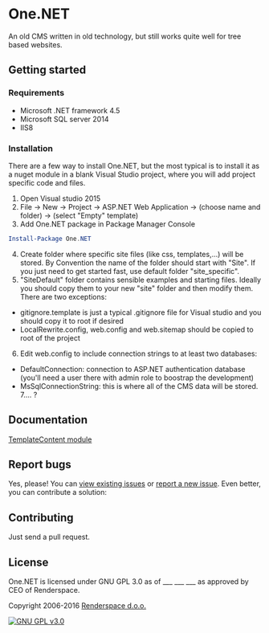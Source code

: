 # One.NET
An old CMS written in old technology, but still works quite well for tree based websites.

## Getting started

### Requirements
- Microsoft .NET framework 4.5
- Microsoft SQL server 2014
- IIS8

### Installation
There are a few way to install One.NET, but the most typical is to install it as a nuget module in a blank Visual Studio project, where you will add project specific code and files.

1. Open Visual studio 2015
2. File -> New -> Project -> ASP.NET Web Application -> (choose name and folder) -> (select "Empty" template)
3. Add One.NET package in Package Manager Console
```Powershell
Install-Package One.NET 
```
4. Create folder where specific site files (like css, templates,...) will be stored. By Convention the name of the folder should start with "Site". If you just need to get started fast, use default folder "site_specific".
5. "SiteDefault" folder contains sensible examples and starting files. Ideally you should copy them to your new "site" folder and then modify them. There are two exceptions:
- gitignore.template is just a typical .gitignore file for Visual studio and you should copy it to root if desired
- LocalRewrite.config, web.config and web.sitemap should be copied to root of the project
6. Edit web.config to include connection strings to at least two databases:
- DefaultConnection: connection to ASP.NET authentication database (you'll need a user there with admin role to boostrap the development)
- MsSqlConnectionString: this is where all of the CMS data will be stored.
7.... ?

## Documentation

[TemplateContent module](https://github.com/renderspace/onenet/blob/master/docs/TemplateContent.md)

## Report bugs
Yes, please!
You can [view existing issues](https://github.com/renderspace/onenet/issues) or [report a new issue](https://github.com/renderspace/onenet/issues/new).
Even better, you can contribute a solution:

## Contributing
Just send a pull request.

## License

One.NET is licensed under GNU GPL 3.0 as of ___ ___ ___ as approved by CEO of Renderspace. 

Copyright 2006-2016 [Renderspace d.o.o.](https://www.renderspace.si)

[![GNU GPL v3.0](http://www.gnu.org/graphics/gplv3-127x51.png)](http://www.gnu.org/licenses/gpl.html)
